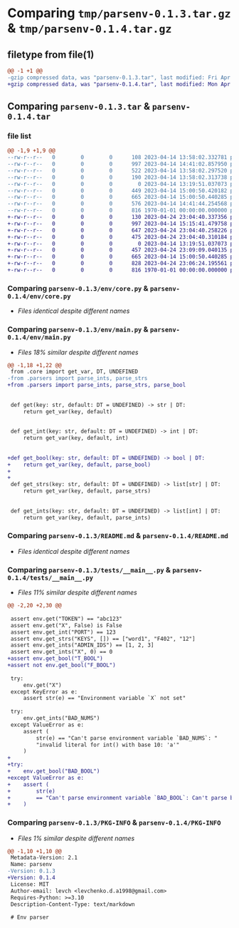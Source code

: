# Comparing `tmp/parsenv-0.1.3.tar.gz` & `tmp/parsenv-0.1.4.tar.gz`

## filetype from file(1)

```diff
@@ -1 +1 @@
-gzip compressed data, was "parsenv-0.1.3.tar", last modified: Fri Apr 14 15:00:54 2023, max compression
+gzip compressed data, was "parsenv-0.1.4.tar", last modified: Mon Apr 24 23:09:18 2023, max compression
```

## Comparing `parsenv-0.1.3.tar` & `parsenv-0.1.4.tar`

### file list

```diff
@@ -1,9 +1,9 @@
--rw-r--r--   0        0        0      108 2023-04-14 13:58:02.332781 parsenv-0.1.3/env/__init__.py
--rw-r--r--   0        0        0      997 2023-04-14 14:41:02.857950 parsenv-0.1.3/env/core.py
--rw-r--r--   0        0        0      522 2023-04-14 13:58:02.297520 parsenv-0.1.3/env/main.py
--rw-r--r--   0        0        0      190 2023-04-14 13:58:02.313738 parsenv-0.1.3/env/parsers.py
--rw-r--r--   0        0        0        0 2023-04-14 13:19:51.037073 parsenv-0.1.3/env/py.typed
--rw-r--r--   0        0        0      449 2023-04-14 15:00:50.420182 parsenv-0.1.3/pyproject.toml
--rw-r--r--   0        0        0      665 2023-04-14 15:00:50.440285 parsenv-0.1.3/README.md
--rw-r--r--   0        0        0      576 2023-04-14 14:41:44.254568 parsenv-0.1.3/tests/__main__.py
--rw-r--r--   0        0        0      816 1970-01-01 00:00:00.000000 parsenv-0.1.3/PKG-INFO
+-rw-r--r--   0        0        0      130 2023-04-24 23:04:40.337356 parsenv-0.1.4/env/__init__.py
+-rw-r--r--   0        0        0      997 2023-04-14 15:15:41.479758 parsenv-0.1.4/env/core.py
+-rw-r--r--   0        0        0      647 2023-04-24 23:04:40.258226 parsenv-0.1.4/env/main.py
+-rw-r--r--   0        0        0      475 2023-04-24 23:04:40.310184 parsenv-0.1.4/env/parsers.py
+-rw-r--r--   0        0        0        0 2023-04-14 13:19:51.037073 parsenv-0.1.4/env/py.typed
+-rw-r--r--   0        0        0      457 2023-04-24 23:09:09.040135 parsenv-0.1.4/pyproject.toml
+-rw-r--r--   0        0        0      665 2023-04-14 15:00:50.440285 parsenv-0.1.4/README.md
+-rw-r--r--   0        0        0      828 2023-04-24 23:06:24.195561 parsenv-0.1.4/tests/__main__.py
+-rw-r--r--   0        0        0      816 1970-01-01 00:00:00.000000 parsenv-0.1.4/PKG-INFO
```

### Comparing `parsenv-0.1.3/env/core.py` & `parsenv-0.1.4/env/core.py`

 * *Files identical despite different names*

### Comparing `parsenv-0.1.3/env/main.py` & `parsenv-0.1.4/env/main.py`

 * *Files 18% similar despite different names*

```diff
@@ -1,18 +1,22 @@
 from .core import get_var, DT, UNDEFINED
-from .parsers import parse_ints, parse_strs
+from .parsers import parse_ints, parse_strs, parse_bool
 
 
 def get(key: str, default: DT = UNDEFINED) -> str | DT:
     return get_var(key, default)
 
 
 def get_int(key: str, default: DT = UNDEFINED) -> int | DT:
     return get_var(key, default, int)
 
 
+def get_bool(key: str, default: DT = UNDEFINED) -> bool | DT:
+    return get_var(key, default, parse_bool)
+
+
 def get_strs(key: str, default: DT = UNDEFINED) -> list[str] | DT:
     return get_var(key, default, parse_strs)
 
 
 def get_ints(key: str, default: DT = UNDEFINED) -> list[int] | DT:
     return get_var(key, default, parse_ints)
```

### Comparing `parsenv-0.1.3/README.md` & `parsenv-0.1.4/README.md`

 * *Files identical despite different names*

### Comparing `parsenv-0.1.3/tests/__main__.py` & `parsenv-0.1.4/tests/__main__.py`

 * *Files 11% similar despite different names*

```diff
@@ -2,20 +2,30 @@
 
 assert env.get("TOKEN") == "abc123"
 assert env.get("X", False) is False
 assert env.get_int("PORT") == 123
 assert env.get_strs("KEYS", []) == ["word1", "F402", "12"]
 assert env.get_ints("ADMIN_IDS") == [1, 2, 3]
 assert env.get_ints("X", 0) == 0
+assert env.get_bool("T_BOOL")
+assert not env.get_bool("F_BOOL")
 
 try:
     env.get("X")
 except KeyError as e:
     assert str(e) == "Environment variable `X` not set"
 
 try:
     env.get_ints("BAD_NUMS")
 except ValueError as e:
     assert (
         str(e) == "Can't parse environment variable `BAD_NUMS`: "
         "invalid literal for int() with base 10: 'a'"
     )
+
+try:
+    env.get_bool("BAD_BOOL")
+except ValueError as e:
+    assert (
+        str(e)
+        == "Can't parse environment variable `BAD_BOOL`: Can't parse bool from `ok`"
+    )
```

### Comparing `parsenv-0.1.3/PKG-INFO` & `parsenv-0.1.4/PKG-INFO`

 * *Files 1% similar despite different names*

```diff
@@ -1,10 +1,10 @@
 Metadata-Version: 2.1
 Name: parsenv
-Version: 0.1.3
+Version: 0.1.4
 License: MIT
 Author-email: levch <levchenko.d.a1998@gmail.com>
 Requires-Python: >=3.10
 Description-Content-Type: text/markdown
 
 # Env parser
```

